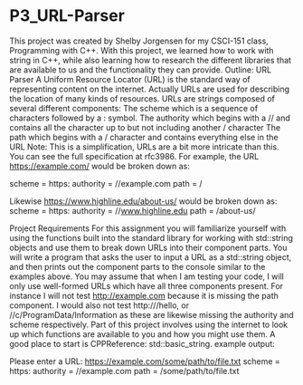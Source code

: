 # P3_URL-Parser
This project was created by Shelby Jorgensen for my CSCI-151 class, Programming with C++. With this project, we learned how to work with string in C++, while also learning how to research the different libraries that are available to us and the functionality they can provide.
Outline: URL Parser
A Uniform Resource Locator (URL) is the standard way of representing content on the internet. Actually URLs are
used for describing the location of many kinds of resources. URLs are strings composed of several different
components:
The scheme which is a sequence of characters followed by a : symbol.
The authority which begins with a // and contains all the character up to but not including another /
character
The path which begins with a / character and contains everything else in the URL
Note: This is a simplification, URLs are a bit more intricate than this. You can see the full specification at rfc3986.
For example, the URL https://example.com/ would be broken down as:

scheme = https: 
authority = //example.com 
path = / 

Likewise https://www.highline.edu/about-us/ would be broken down as:
scheme = https: 
authority = //www.highline.edu 
path = /about-us/ 

Project Requirements
For this assignment you will familiarize yourself with using the functions built into the standard library for
working with std::string objects and use them to break down URLs into their component parts.
You will write a program that asks the user to input a URL as a std::string object, and then prints out the
component parts to the console similar to the examples above.
You may assume that when I am testing your code, I will only use well-formed URLs which have all three
components present. For instance I will not test http://example.com because it is missing the path component.
I would also not test http:///hello, or //c/ProgramData/Information as these are likewise missing the
authority and scheme respectively.
Part of this project involves using the internet to look up which functions are available to you and how you might
use them. A good place to start is CPPReference: std::basic_string.
example output:

Please enter a URL: https://example.com/some/path/to/file.txt 
scheme = https: 
authority = //example.com 
path = /some/path/to/file.txt 
